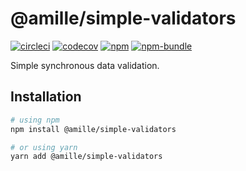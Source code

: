 # @amille/simple-validators

[![circleci](https://img.shields.io/circleci/build/github/amille44420/simple-validators?style=for-the-badge)][circleci]
[![codecov](https://img.shields.io/codecov/c/github/amille44420/simple-validators?style=for-the-badge)][codecov]
[![npm](https://img.shields.io/npm/v/amille/simple-validators/latest?style=for-the-badge)][npm]
[![npm-bundle](https://img.shields.io/bundlephobia/min/amille/simple-validators?label=minified%20size&style=for-the-badge)][npm-bundle]

Simple synchronous data validation.

[circleci]: https://app.circleci.com/pipelines/github/amille44420/simple-validators
[codecov]: https://app.codecov.io/gh/amille44420/simple-validators
[npm]: https://www.npmjs.com/package/@amille/simple-validators
[npm-bundle]: https://www.npmjs.com/package/@amille/simple-validators

## Installation

```bash
# using npm
npm install @amille/simple-validators

# or using yarn
yarn add @amille/simple-validators
```
